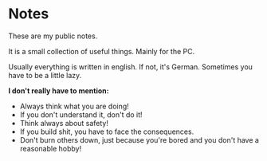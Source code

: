 # Notes

These are my public notes.

It is a small collection of useful things. Mainly for the PC.

Usually everything is written in english. If not, it's German. Sometimes you have to be a little lazy.

**I don't really have to mention:**

* Always think what you are doing!
* If you don't understand it, don't do it!
* Think always about safety!
* If you build shit, you have to face the consequences.
* Don't burn others down, just because you're bored and you don't have a reasonable hobby!
